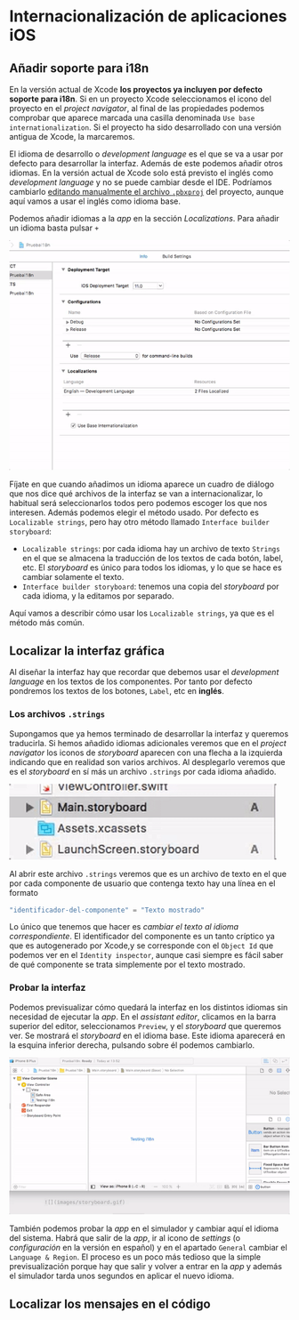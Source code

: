 # Internacionalización de aplicaciones iOS

## Añadir soporte para i18n

En la versión actual de Xcode **los proyectos ya incluyen por defecto soporte para i18n**. Si en un proyecto Xcode seleccionamos el icono del proyecto en el *project navigator*, al final de las propiedades podemos comprobar que aparece marcada una casilla denominada `Use base internationalization`. Si el proyecto ha sido desarrollado con una versión antigua de Xcode, la marcaremos.

El idioma de desarrollo o *development language* es el que se va a usar por defecto para desarrollar la interfaz. Además de este podemos añadir otros idiomas. En la versión actual de Xcode solo está previsto el inglés como *development language* y no se puede cambiar desde el IDE. Podríamos cambiarlo [editando manualmente el archivo `.pbxproj`](https://www.ralfebert.de/snippets/ios/xcode-change-development-language/) del proyecto, aunque aquí vamos a usar el inglés como idioma base.

Podemos añadir idiomas a la *app* en la sección *Localizations*. Para añadir un idioma basta pulsar `+`

![](images/add_language.gif)

Fíjate en que cuando añadimos un idioma aparece un cuadro de diálogo que nos dice qué archivos de la interfaz se van a internacionalizar, lo habitual será seleccionarlos todos pero podemos escoger los que nos interesen. Además podemos elegir el método usado. Por defecto es `Localizable strings`, pero hay otro método llamado  `Interface builder storyboard`:

- `Localizable strings`: por cada idioma hay un archivo de texto `Strings` en el que se almacena la traducción de los textos de cada botón, label, etc. El *storyboard* es único para todos los idiomas, y lo que se hace es cambiar solamente el texto.
- `Interface builder storyboard`: tenemos una copia del *storyboard* por cada idioma, y la editamos por separado.

Aquí vamos a describir cómo usar los `Localizable strings`, ya que es el método más común.

## Localizar la interfaz gráfica

Al diseñar la interfaz hay que recordar que debemos usar el *development language* en los textos de los componentes. Por tanto por defecto pondremos los textos de los botones, `Label`, etc en **inglés**.

### Los archivos `.strings`

Supongamos que ya hemos terminado de desarrollar la interfaz y queremos traducirla. Si hemos añadido idiomas adicionales veremos que en el *project navigator* los iconos de *storyboard* aparecen con una flecha a la izquierda indicando que en realidad son varios archivos. Al desplegarlo veremos que es el *storyboard* en sí más un archivo `.strings` por cada idioma añadido.

![](images/storyboard.gif)

Al abrir este archivo `.strings` veremos que es un archivo de texto en el que por cada componente de usuario que contenga texto hay una línea en el formato

```swift
"identificador-del-componente" = "Texto mostrado" 
```

Lo único que tenemos que hacer es *cambiar el texto al idioma correspondiente*. El identificador del componente es un tanto críptico ya que es autogenerado por Xcode,y se corresponde con el `Object Id` que podemos ver en el `Identity inspector`, aunque casi siempre es fácil saber de qué componente se trata simplemente por el texto mostrado.

### Probar la interfaz

Podemos previsualizar cómo quedará la interfaz en los distintos idiomas sin necesidad de ejecutar la *app*. En el *assistant editor*, clicamos en la barra superior del editor,  seleccionamos `Preview`, y el *storyboard* que queremos ver. Se mostrará el *storyboard* en el idioma base. Este idioma aparecerá en la esquina inferior derecha, pulsando sobre él podemos cambiarlo.

![](images/preview_language.gif)

También podemos probar la *app* en el simulador y cambiar aquí el idioma del sistema. Habrá que salir de la *app*, ir al icono de *settings* (o *configuración* en la versión en español) y en el apartado `General` cambiar el `Language & Region`. El proceso es un poco más tedioso que la simple previsualización porque hay que salir y volver a entrar en la *app* y además el simulador tarda unos segundos en aplicar el nuevo idioma.

## Localizar los mensajes en el código